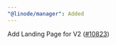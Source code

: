 ```yaml
---
"@linode/manager": Added
---
```


Add Landing Page for V2 ([#10823](https://github.com/linode/manager/pull/10823))
